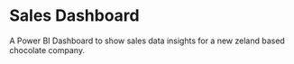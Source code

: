 # Sales Dashboard
A Power BI Dashboard to show sales data insights for a new zeland based chocolate company. 
